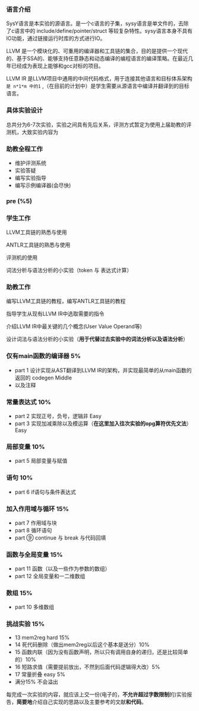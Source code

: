 ### **语言介绍**

SysY语言是本实验的源语言。是一个c语言的子集，sysy语言是单文件的，去除了c语言中的 include/define/pointer/struct 等较复杂特性。sysy语言本身不具有IO功能，通过链接运行时库的方式进行IO。

LLVM 是一个模块化的、可重用的编译器和工具链的集合，目的是提供一个现代的、基于SSA的、能够支持任意静态和动态编译的编程语言的编译策略。在最近几年已经成为表现上能够和gcc对标的项目。

LLVM IR 是LLVM项目中通用的中间代码格式，用于连接其他语言和目标体系架构 `是 n*1*m 中的1`  ,（在目前的计划中）是学生需要从源语言中编译并翻译到的目标语言。



### **具体实验设计**

总共分为6-7次实验，实验之间具有先后关系，评测方式暂定为使用上届助教的评测机，大致实验内容为

### **助教全程工作**

- 维护评测系统
- 实验答疑
- 编写实验指导
- 编写示例编译器(会尽快)

### **pre (%5)**

### **学生工作**

LLVM工具链的熟悉与使用

ANTLR工具链的熟悉与使用

评测机的使用

词法分析与语法分析的小实验（token 与 表达式计算）

### **助教工作**

编写LLVM工具链的教程，编写ANTLR工具链的教程

指导学生从现有LLVM IR中选取需要的指令

介绍LLVM IR中最关键的几个概念(User Value Operand等)

设计词法与语法分析的小实验（**用于代替过去实验中的词法分析以及语法分析**）

### **仅有main函数的编译器 5%**

- part 1 设计实现从AST翻译到LLVM IR的架构，并实现最简单的从main函数的返回的 codegen Middle
- 以及注释

### **常量表达式 10%**

- part 2 实现正号，负号，逻辑非 Easy
- part 3 实现加减乘除以及模运算（**在这里加入往次实验的opg算符优先文法**） Easy

### **局部变量 10%**

- part 5 局部变量与赋值

### **语句 10%**

- part 6 if语句与条件表达式

### **加入作用域与循环 15%**

- part 7 作用域与块
- part 8 循环语句
- part ⑨ continue 与 break 与代码回填

### **函数与全局变量 15%**

- part 11 函数（以及一些作为参数的数组）
- part 12 全局变量和一二维数组

### **数组 15%**

- part 10 多维数组

### **挑战实验 15%**

- 13 mem2reg hard 15%
- 14 死代码删除（做出mem2reg以后这个基本是送分）10%
- 15 函数内联（因为没有函数声明，所以只有调用自身的递归，还是比较简单的）10%
- 16 短路求值（需要提前放出，不然到后面代码逻辑得大改）5%
- 17 常量折叠 easy 5%
- 满分15% 不会溢出

每完成一次实验的内容，就应该上交一份(电子的，**不允许超过字数限制**的)实验报告，**简要地**介绍自己实现的思路以及主要参考的文献**和代码**。
